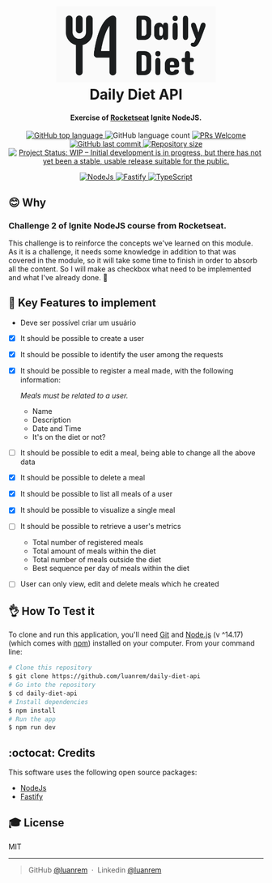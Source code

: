 <h1 align="center">
  <br>
  <img src=".github/Logo.png" alt="Logo Daily Diet" height="150"></img>
  <br>
  Daily Diet API
  <br>
</h1>

<h4 align="center">Exercise of <a href="https://www.rocketseat.com.br" target="_blank">Rocketseat</a> Ignite NodeJS.</h4>

<p align="center">
  <a href="https://moneycounter.luanmartins.com">
    <img alt="GitHub top language" src="https://img.shields.io/github/languages/top/luanrem/daily-diet-api">
  </a>
  <img alt="GitHub language count" src="https://img.shields.io/github/languages/count/luanrem/daily-diet-api">

  <a href="https://moneycounter.luanmartins.com">
    <img src="https://img.shields.io/badge/contribuition-welcome-brightgreen.svg" alt="PRs Welcome">
  </a>
  <a href="https://moneycounter.luanmartins.com">
      <img alt="GitHub last commit" src="https://img.shields.io/github/last-commit/luanrem/daily-diet-api">
  </a>
  <a href="https://moneycounter.luanmartins.com">
      <img alt="Repository size" src="https://img.shields.io/github/repo-size/luanrem/daily-diet-api">
  </a>
  <a href="https://moneycounter.luanmartins.com">
    <img src="https://img.shields.io/github/license/x0n4d0/ecoleta" alt="Project Status: WIP – Initial development is in progress, but there has not yet been a stable, usable release suitable for the public." />
  </a>  
</p>

<p align="center">
  <a href="https://nodejs.org/en" target="_blank"> 
  <img src="https://user-images.githubusercontent.com/25181517/183568594-85e280a7-0d7e-4d1a-9028-c8c2209e073c.png" alt="NodeJs" width="40" height="40"/> 
  <a href="https://www.fastify.io" target="_blank"> 
  <img src="https://user-images.githubusercontent.com/46967826/235814699-7bf7e5ce-19d1-469b-9efe-fe89412349d8.png" alt="Fastify" width="40" height="40"/> 
  <a href="https://www.typescriptlang.org" target="_blank"> 
  <img src="https://user-images.githubusercontent.com/25181517/183890598-19a0ac2d-e88a-4005-a8df-1ee36782fde1.png" alt="TypeScript" width="40" height="40"/> 
</a> 
</p>

## :blush: Why

### Challenge 2 of Ignite NodeJS course from Rocketseat.

This challenge is to reinforce the concepts we've learned on this module.
As it is a challenge, it needs some knowledge in addition to that was covered in the module, so it will take some time to finish in order to absorb all the content.
So I will make as checkbox what need to be implemented and what I've already done. 💜

## :paw_prints: Key Features to implement

- Deve ser possível criar um usuário

- [x] It should be possible to create a user
- [x] It should be possible to identify the user among the requests
- [x] It should be possible to register a meal made, with the following information:
    
    *Meals must be related to a user.*
    
    - Name
    - Description
    - Date and Time
    - It's on the diet or not?

- [ ] It should be possible to edit a meal, being able to change all the above data
- [x] It should be possible to delete a meal
- [x] It should be possible to list all meals of a user
- [x] It should be possible to visualize a single meal
- [ ] It should be possible to retrieve a user's metrics
    - Total number of registered meals
    - Total amount of meals within the diet
    - Total number of meals outside the diet
    - Best sequence per day of meals within the diet

- [ ] User can only view, edit and delete meals which he created


## :ok_hand: How To Test it

To clone and run this application, you'll need [Git](https://git-scm.com) and [Node.js](https://nodejs.org/en/download/) (v \^14.17) (which comes with [npm](http://npmjs.com)) installed on your computer. From your command line:

```bash
# Clone this repository
$ git clone https://github.com/luanrem/daily-diet-api
# Go into the repository
$ cd daily-diet-api
# Install dependencies
$ npm install
# Run the app
$ npm run dev
```
## :octocat: Credits

This software uses the following open source packages:

- [NodeJs](https://nodejs.org/en)
- [Fastify](https://www.fastify.io)

## :mortar_board: License

MIT

---

> GitHub [@luanrem](https://github.com/luanrem) &nbsp;&middot;&nbsp;
> Linkedin [@luanrem](https://www.linkedin.com/in/luanrem)